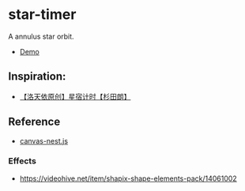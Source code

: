 # star-timer

A annulus star orbit.

- [Demo](https://yunyoujun.github.io/star-timer/)

## Inspiration:

- [【洛天依原创】星宿计时【杉田朗】](https://www.bilibili.com/video/av7036967)

## Reference

- [canvas-nest.js](https://github.com/hustcc/canvas-nest.js)

### Effects

- <https://videohive.net/item/shapix-shape-elements-pack/14061002>
